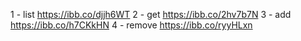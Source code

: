 1 - list https://ibb.co/djjh6WT
2 - get https://ibb.co/2hv7b7N
3 - add https://ibb.co/h7CKkHN
4 - remove https://ibb.co/ryyHLxn
